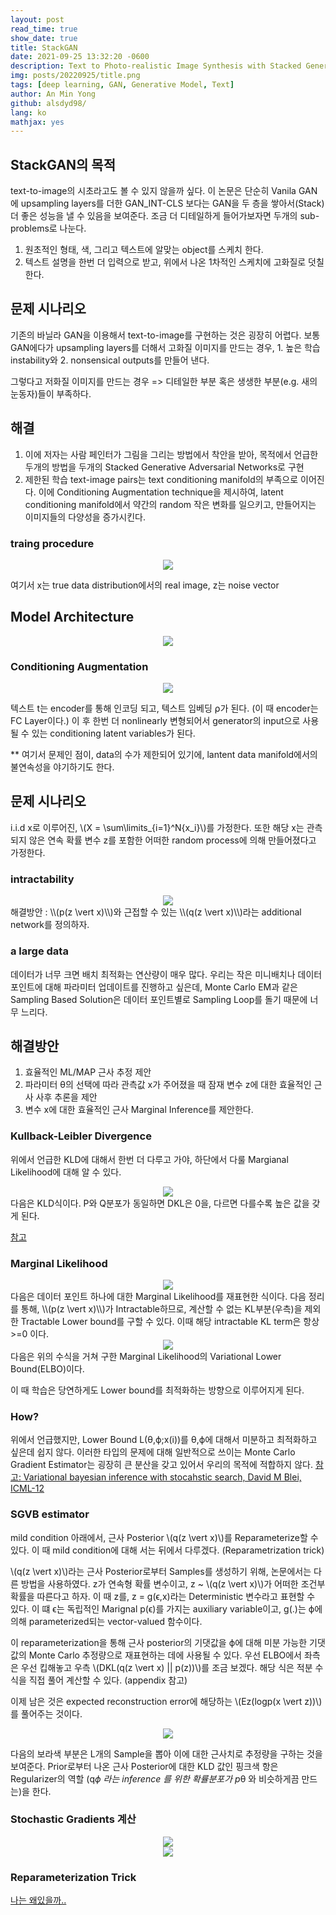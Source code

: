 ```yaml
---
layout: post
read_time: true
show_date: true
title: StackGAN
date: 2021-09-25 13:32:20 -0600
description: Text to Photo-realistic Image Synthesis with Stacked Generative Adversarial Networks
img: posts/20220925/title.png
tags: [deep learning, GAN, Generative Model, Text]
author: An Min Yong
github: alsdyd98/
lang: ko
mathjax: yes
---
```


## StackGAN의 목적

text-to-image의 시초라고도 볼 수 있지 않을까 싶다. 이 논문은 단순히 Vanila GAN에 upsampling layers를 더한 GAN_INT-CLS 보다는 GAN을 두 층을 쌓아서(Stack) 더 좋은 성능을 낼 수 있음을 보여준다.
조금 더 디테일하게 들어가보자면 두개의 sub-problems로 나눈다.

1. 원초적인 형태, 색, 그리고 텍스트에 알맞는 object를 스케치 한다.
2. 텍스트 설명을 한번 더 입력으로 받고, 위에서 나온 1차적인 스케치에 고화질로 덧칠한다.

## 문제 시나리오

기존의 바닐라 GAN을 이용해서 text-to-image를 구현하는 것은 굉장히 어렵다. 보통 GAN에다가 upsampling layers를 더해서 고화질 이미지를 만드는 경우, 1. 높은 학습 instability와 2. nonsensical outputs를 만들어 낸다.

그렇다고 저화질 이미지를 만드는 경우 => 디테일한 부분 혹은 생생한 부분(e.g. 새의 눈동자)들이 부족하다.

## 해결

1. 이에 저자는 사람 페인터가 그림을 그리는 방법에서 착안을 받아, 목적에서 언급한 두개의 방법을 두개의 Stacked Generative Adversarial Networks로 구현
2. 제한된 학습 text-image pairs는 text conditioning manifold의 부족으로 이어진다. 이에 Conditioning Augmentation technique을 제시하여, latent conditioning manifold에서 약간의 random 작은 변화를 일으키고, 만들어지는 이미지들의 다양성을 증가시킨다.

### traing procedure

<center><img src='./assets/img/posts/20220925/trainingprocedure.jpeg'></center>

여기서 x는 true data distribution에서의 real image, z는 noise vector

## Model Architecture

<center><img src='./assets/img/posts/20220925/stackgan-figure2.jpeg'></center>

### Conditioning Augmentation

<center><img src='./assets/img/posts/20220925/CA.jpeg'></center>

텍스트 t는 encoder를 통해 인코딩 되고, 텍스트 임베딩 ⍴가 된다. (이 때 encoder는 FC Layer이다.) 이 후 한번 더 nonlinearly 변형되어서 generator의 input으로 사용될 수 있는 conditioning latent variables가 된다.

\*\* 여기서 문제인 점이, data의 수가 제한되어 있기에, lantent data manifold에서의 불연속성을 야기하기도 한다.

## 문제 시나리오

i.i.d x로 이루어진, \\(X = \sum\limits\_{i=1}^N{x_i}\\)를 가정한다. 또한 해당 x는 관측되지 않은 연속 확률 변수 z를 포함한 어떠한 random process에 의해 만들어졌다고 가정한다.

### intractability

<center><img src='./assets/img/posts/20220915/intractable.jpeg'></center>
해결방안 : \\(p(z \vert x)\\)와 근접할 수 있는 \\(q(z \vert x)\\)라는 additional network를 정의하자.

### a large data

데이터가 너무 크면 배치 최적화는 연산량이 매우 많다. 우리는 작은 미니배치나 데이터포인트에 대해 파라미터 업데이트를 진행하고 싶은데, Monte Carlo EM과 같은 Sampling Based Solution은 데이터 포인트별로 Sampling Loop를 돌기 때문에 너무 느리다.

## 해결방안

1. 효율적인 ML/MAP 근사 추정 제안
2. 파라미터 θ의 선택에 따라 관측값 x가 주어졌을 때 잠재 변수 z에 대한 효율적인 근사 사후 추론을 제안
3. 변수 x에 대한 효율적인 근사 Marginal Inference를 제안한다.

### Kullback-Leibler Divergence

위에서 언급한 KLD에 대해서 한번 더 다루고 가야, 하단에서 다룰 Margianal Likelihood에 대해 알 수 있다.

<center><img src='./assets/img/posts/20220915/KLD.jpeg'></center>
다음은 KLD식이다. P와 Q분포가 동일하면 DKL은 0을, 다르면 다를수록 높은 값을 갖게 된다.

[참고](https://greeksharifa.github.io/bayesian_statistics/2020/07/14/Variational-Inference/)

### Marginal Likelihood

<center><img src='./assets/img/posts/20220915/ELBO.png'></center>
다음은 데이터 포인트 하나에 대한 Marginal Likelihood를 재표현한 식이다.
다음 정리를 통해, \\(p(z \vert x)\\)가 Intractable하므로, 계산할 수 없는 KL부분(우측)을 제외한 Tractable Lower bound를 구할 수 있다.
이때 해당 intractable KL term은 항상 >=0 이다.

<center><img src='./assets/img/posts/20220915/trainable_state.jpeg'></center>
다음은 위의 수식을 거쳐 구한 Marginal Likelihood의 Variational Lower Bound(ELBO)이다.

이 때 학습은 당연하게도 Lower bound를 최적화하는 방향으로 이루어지게 된다.

### How?

위에서 언급했지만, Lower Bound L(θ,ϕ;x(i))를 θ,ϕ에 대해서 미분하고 최적화하고 싶은데 쉽지 않다.
이러한 타입의 문제에 대해 일반적으로 쓰이는 Monte Carlo Gradient Estimator는 굉장히 큰 분산을 갖고 있어서 우리의 목적에 적합하지 않다.
[참고: Variational bayesian inference with stocahstic search, David M Blei, ICML-12](https://icml.cc/2012/papers/687.pdf)

### SGVB estimator

mild condition 아래에서, 근사 Posterior \\(q(z \vert x)\\)를 Reparameterize할 수 있다. 이 때 mild condition에 대해 서는 뒤에서 다루겠다. (Reparametrization trick)

\\(q(z \vert x)\\)라는 근사 Posterior로부터 Samples를 생성하기 위해, 논문에서는 다른 방법을 사용하였다. z가 연속형 확률 변수이고, z ~ \\(q(z \vert x)\\)가 어떠한 조건부 확률을 따른다고 하자. 이 때 z를, z = g(ϵ,x)라는 Deterministic 변수라고 표현할 수 있다.
이 떄 ϵ는 독립적인 Marignal p(ϵ)를 가지는 auxiliary variable이고, g(.)는 ϕ에 의해 parameterized되는 vector-valued 함수이다.

이 reparameterization을 통해 근사 posterior의 기댓값을 ϕ에 대해 미분 가능한 기댓값의 Monte Carlo 추정량으로 재표현하는 데에 사용될 수 있다.
우선 ELBO에서 좌측은 우선 킵해놓고 우측 \\(DKL(q(z \vert x) || p(z))\\)를 조금 보겠다. 해당 식은 적분 수식을 직접 풀어 계산할 수 있다. (appendix 참고)

이제 남은 것은 expected reconstruction error에 해당하는 \\(Ez(logp(x \vert z))\\)를 풀어주는 것이다.

<center><img src='./assets/img/posts/20220915/SGVB.png'></center>

다음의 보라색 부분은 L개의 Sample을 뽑아 이에 대한 근사치로 추정량을 구하는 것을 보여준다.
Prior로부터 나온 근사 Posterior에 대한 KLD 값인 핑크색 항은 Regularizer의 역할 (q*ϕ 라는 inference 를 위한 확률분포가 p*θ 와 비슷하게끔 만드는)을 한다.

### Stochastic Gradients 계산

<center><img src='./assets/img/posts/20220915/stoachastic.jpeg'></center>
<center><img src='./assets/img/posts/20220915/LM.jpg'></center>

### Reparameterization Trick

[나는 왜있을까..](https://jaejunyoo.blogspot.com/2017/05/auto-encoding-variational-bayes-vae-3.html)
